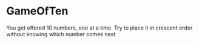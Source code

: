 # GameOfTen
You get offered 10 numbers, one at a time. 
Try to place it in crescent order without knowing which number comes next
